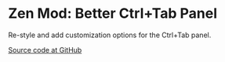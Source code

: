 # Zen Mod: Better Ctrl+Tab Panel

Re-style and add customization options for the Ctrl+Tab panel.

[Source code at GitHub](https://github.com/psu/zen-mods)
